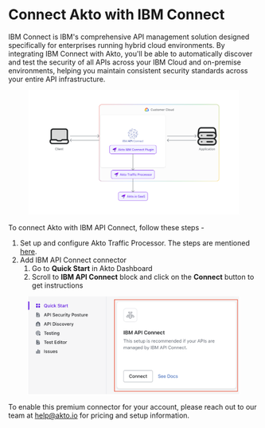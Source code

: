 # Connect Akto with IBM Connect

IBM Connect is IBM's comprehensive API management solution designed specifically for enterprises running hybrid cloud environments. By integrating IBM Connect with Akto, you'll be able to automatically discover and test the security of all APIs across your IBM Cloud and on-premise environments, helping you maintain consistent security standards across your entire API infrastructure.

<figure><img src="../../.gitbook/assets/image (10).png" alt=""><figcaption></figcaption></figure>

To connect Akto with IBM API Connect, follow these steps -

1. Set up and configure Akto Traffic Processor. The steps are mentioned [here](https://docs.akto.io/getting-started/traffic-processor/hybrid-saas).
2. Add IBM API Connect connector
   1. Go to **Quick Start** in Akto Dashboard
   2. Scroll to **IBM API Connect** block and click on the **Connect** button to get instructions

<figure><img src="../../.gitbook/assets/image (3) (1) (1) (1) (1) (1) (1) (1) (1).png" alt=""><figcaption></figcaption></figure>

To enable this premium connector for your account, please reach out to our team at [help@akto.io](mailto:help@akto.io) for pricing and setup information.
